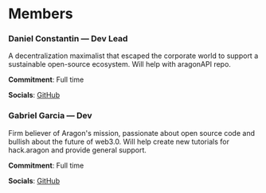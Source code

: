 
# Members

### Daniel Constantin — Dev Lead

A decentralization maximalist that escaped the corporate world to support a sustainable open-source ecosystem. Will help with aragonAPI repo.

**Commitment**: Full time

**Socials**: [GitHub](https://github.com/0x6431346e)

### Gabriel Garcia — Dev

Firm believer of Aragon's mission, passionate about open source code and bullish about the future of web3.0. Will help create new tutorials for hack.aragon and provide general support.

**Commitment**: Full time

**Socials**: [GitHub](https://github.com/galactusss)
